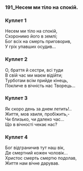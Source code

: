 ### 191_Несем ми тіло на спокій.
### Куплет 1
Несем ми тіло на спокій,<br/>Схоронимо його в землі;<br/>Бог всіх на смерть приговорив,<br/>У гріх упавших осудив...
### Куплет 2
О, браття й сестри, всі туди<br/>В свій час ми маєм відійти;<br/>Турботам всім прийде кінець,<br/>Покличе в вічність нас Творець...
### Куплет 3
Як скоро день за днем летить!..<br/>Життя, мов хвиля, пробіжить,-<br/>Чи близько, чи далеко час...<br/>Що в вічності чекає нас?
### Куплет 4
Бог відграничив тут наш вік,<br/>Де смертний кожен чоловік...<br/>Христос смерть смертю подолав,<br/>Життя нам вічне дарував.

